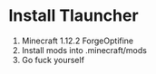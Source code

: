 # Install Tlauncher
1. Minecraft 1.12.2 ForgeOptifine
2. Install mods into .minecraft/mods
3. Go fuck yourself
